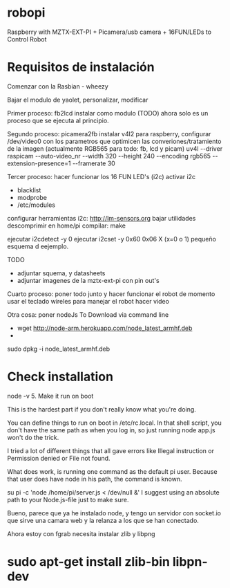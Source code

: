 robopi
======

Raspberry with MZTX-EXT-PI + Picamera/usb camera + 16FUN/LEDs to Control Robot


Requisitos de instalación
=========================

Comenzar con la Rasbian - wheezy

Bajar el modulo de yaolet, personalizar, modificar

Primer proceso: fb2lcd
instalar como modulo (TODO) ahora solo es un proceso que se ejecuta al principio.

Segundo proceso: picamera2fb
instalar v4l2 para raspberry, configurar /dev/video0 con los parametros que optimicen las converiones/tratamiento de la imagen
(actualmente RGB565 para todo: fb, lcd y picam)
uv4l --driver raspicam --auto-video_nr --width 320 --height 240 --encoding rgb565 --extension-presence=1 --framerate 30

Tercer proceso: hacer funcionar los 16 FUN LED's (i2c)
activar i2c
- blacklist
- modprobe
- /etc/modules

configurar herramientas i2c: http://lm-sensors.org
bajar utilidades
descomprimir en home/pi
compilar: make

ejecutar i2cdetect -y 0
ejecutar i2cset -y 0x60 0x06 X  (x=0 o 1)
pequeño esquema d eejemplo.


TODO
- adjuntar squema, y datasheets
- adjuntar imagenes de la mztx-ext-pi con pin out's

Cuarto proceso: poner todo junto y hacer funcionar el robot
de momento usar el teclado wireles para manejar el robot
hacer video

Otra cosa: poner nodeJs
To Download via command line
* wget http://node-arm.herokuapp.com/node_latest_armhf.deb
* 
sudo dpkg -i node_latest_armhf.deb
# Check installation
node -v
5. Make it run on boot

This is the hardest part if you don't really know what you're doing.

You can define things to run on boot in /etc/rc.local. In that shell script, you don't have the same path as when you log in, so just running node app.js won't do the trick.

I tried a lot of different things that all gave errors like Illegal instruction or Permission denied or File not found.

What does work, is running one command as the default pi user. Because that user does have node in his path, the command is known.

su pi -c 'node /home/pi/server.js < /dev/null &'
I suggest using an absolute path to your Node.js-file just to make sure.


Bueno, parece que ya he instalado node, y tengo un servidor con socket.io que sirve una camara web y la relanza a los que se han conectado.



Ahora estoy con fgrab
necesita instalar zlib y libpng
# sudo apt-get install zlib-bin libpn-dev



